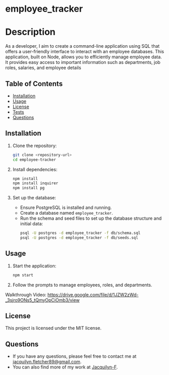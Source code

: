# employee_tracker

# Description

As a developer, I aim to create a command-line application using SQL that offers a user-friendly interface to interact with an employee databases. This application, built on Node, allows you to efficiently manage employee data. It provides easy access to important information such as departments, job roles, salaries, and employee details

## Table of Contents

* [Installation](#installation)
* [Usage](#usage)
* [License](#license)
* [Tests](#tests)
* [Questions](#questions)

## Installation
1. Clone the repository:
    ```bash
    git clone <repository-url>
    cd employee-tracker
    ```

2. Install dependencies:
    ```bash
    npm install
    npm install inquirer
    npm install pg
    ```

3. Set up the database:
    - Ensure PostgreSQL is installed and running.
    - Create a database named `employee_tracker`.
    - Run the schema and seed files to set up the database structure and initial data:
        ```bash
        psql -U postgres -d employee_tracker -f db/schema.sql
        psql -U postgres -d employee_tracker -f db/seeds.sql


## Usage
1. Start the application:
    ```bash
    npm start
    ```

2. Follow the prompts to manage employees, roles, and departments.

Walkthrough Video: 
https://drive.google.com/file/d/1JZW2zWd-_3sjro9ONs5_tQmyOpCiOmb3/view

## License

This project is licensed under the MIT license.


## Questions

- If you have any questions, please feel free to contact me at jacquilyn.fletcher89@gmail.com. 
- You can also find more of my work at [Jacquilyn-F](https://github.com/Jacquilyn-F).

